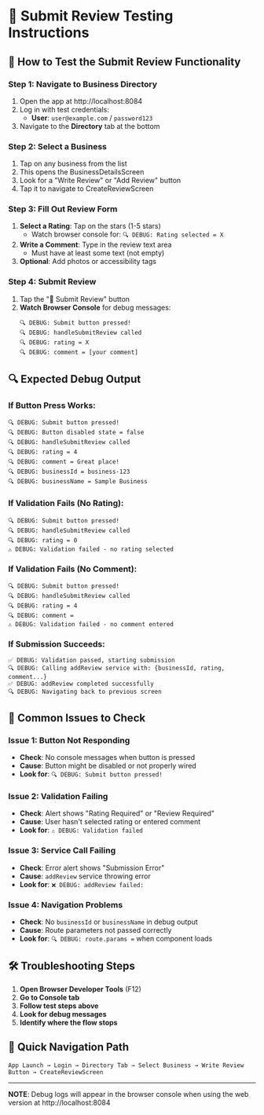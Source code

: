 # 🧪 Submit Review Testing Instructions

## 📱 **How to Test the Submit Review Functionality**

### **Step 1: Navigate to Business Directory**
1. Open the app at http://localhost:8084
2. Log in with test credentials:
   - **User**: `user@example.com` / `password123`
3. Navigate to the **Directory** tab at the bottom

### **Step 2: Select a Business**
1. Tap on any business from the list
2. This opens the BusinessDetailsScreen
3. Look for a "Write Review" or "Add Review" button
4. Tap it to navigate to CreateReviewScreen

### **Step 3: Fill Out Review Form**
1. **Select a Rating**: Tap on the stars (1-5 stars)
   - Watch browser console for: `🔍 DEBUG: Rating selected = X`
2. **Write a Comment**: Type in the review text area
   - Must have at least some text (not empty)
3. **Optional**: Add photos or accessibility tags

### **Step 4: Submit Review**
1. Tap the "📝 Submit Review" button
2. **Watch Browser Console** for debug messages:
   ```
   🔍 DEBUG: Submit button pressed!
   🔍 DEBUG: handleSubmitReview called
   🔍 DEBUG: rating = X
   🔍 DEBUG: comment = [your comment]
   ```

## 🔍 **Expected Debug Output**

### **If Button Press Works:**
```
🔍 DEBUG: Submit button pressed!
🔍 DEBUG: Button disabled state = false
🔍 DEBUG: handleSubmitReview called
🔍 DEBUG: rating = 4
🔍 DEBUG: comment = Great place!
🔍 DEBUG: businessId = business-123
🔍 DEBUG: businessName = Sample Business
```

### **If Validation Fails (No Rating):**
```
🔍 DEBUG: Submit button pressed!
🔍 DEBUG: handleSubmitReview called
🔍 DEBUG: rating = 0
⚠️ DEBUG: Validation failed - no rating selected
```

### **If Validation Fails (No Comment):**
```
🔍 DEBUG: Submit button pressed!
🔍 DEBUG: handleSubmitReview called
🔍 DEBUG: rating = 4
🔍 DEBUG: comment = 
⚠️ DEBUG: Validation failed - no comment entered
```

### **If Submission Succeeds:**
```
✅ DEBUG: Validation passed, starting submission
🔍 DEBUG: Calling addReview service with: {businessId, rating, comment...}
✅ DEBUG: addReview completed successfully
🔍 DEBUG: Navigating back to previous screen
```

## 🚨 **Common Issues to Check**

### **Issue 1: Button Not Responding**
- **Check**: No console messages when button is pressed
- **Cause**: Button might be disabled or not properly wired
- **Look for**: `🔍 DEBUG: Submit button pressed!`

### **Issue 2: Validation Failing**
- **Check**: Alert shows "Rating Required" or "Review Required"
- **Cause**: User hasn't selected rating or entered comment
- **Look for**: `⚠️ DEBUG: Validation failed`

### **Issue 3: Service Call Failing**
- **Check**: Error alert shows "Submission Error"
- **Cause**: `addReview` service throwing error
- **Look for**: `❌ DEBUG: addReview failed:`

### **Issue 4: Navigation Problems**
- **Check**: No `businessId` or `businessName` in debug output
- **Cause**: Route parameters not passed correctly
- **Look for**: `🔍 DEBUG: route.params =` when component loads

## 🛠️ **Troubleshooting Steps**

1. **Open Browser Developer Tools** (F12)
2. **Go to Console tab**
3. **Follow test steps above**
4. **Look for debug messages**
5. **Identify where the flow stops**

## 📍 **Quick Navigation Path**
```
App Launch → Login → Directory Tab → Select Business → Write Review Button → CreateReviewScreen
```

---

**NOTE**: Debug logs will appear in the browser console when using the web version at http://localhost:8084
